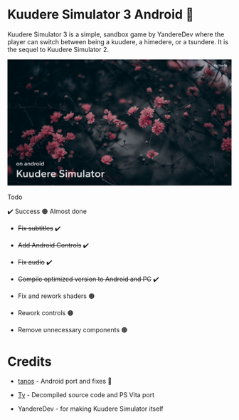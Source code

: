 # Kuudere Simulator 3 Android 🚧

Kuudere Simulator 3 is a simple, sandbox game by YandereDev where the player can switch between being a kuudere, a himedere, or a tsundere. It is the sequel to Kuudere Simulator 2.

![tanos-frontend](https://raw.githubusercontent.com/TacoGit/KS3Android/main/thumb.png)

Todo

✔️ Success 🟠 Almost done
* ~~Fix subtitles~~ ✔️

* ~~Add Android Controls~~ ✔️

* ~~Fix audio~~ ✔️

* ~~Compile optimized version to Android and PC~~ ✔️

* Fix and rework shaders 🟠

* Rework controls 🟠

* Remove unnecessary components 🟠

# Credits
* [tanos](https://discordapp.com/users/916798305390964778) - Android port and fixes 🚧

* [Ty](https://twitter.com/TyDotCS) - Decompiled source code and PS Vita port

* YandereDev - for making Kuudere Simulator itself